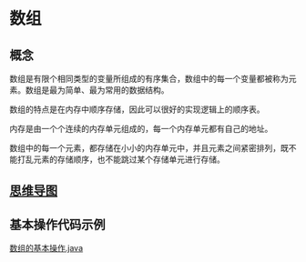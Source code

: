 # 数组

## 概念

数组是有限个相同类型的变量所组成的有序集合，数组中的每一个变量都被称为元素。数组是最为简单、最为常用的数据结构。

数组的特点是在内存中顺序存储，因此可以很好的实现逻辑上的顺序表。

内存是由一个个连续的内存单元组成的，每一个内存单元都有自己的地址。

数组中的每一个元素，都存储在小小的内存单元中，并且元素之间紧密排列，既不能打乱元素的存储顺序，也不能跳过某个存储单元进行存储。

## [思维导图](/MindMap/数组.png)

## 基本操作代码示例

[数组的基本操作.java](/CodeSegment/Array/Array.java)
